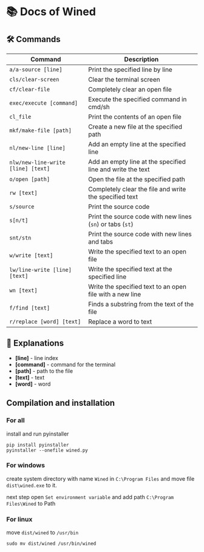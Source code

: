 # 📚 Docs of Wined

## 🛠️ Commands

| Command                            | Description                                                |
|------------------------------------|------------------------------------------------------------|
| `a/a-source [line]`                | Print the specified line by line                           |
| `cls/clear-screen`                 | Clear the terminal screen                                  |
| `cf/clear-file`                    | Completely clear an open file                              |
| `exec/execute [command]`           | Execute the specified command in cmd/sh                    |
| `cl_file`                          | Print the contents of an open file                         |
| `mkf/make-file [path]`             | Create a new file at the specified path                    |
| `nl/new-line [line]`               | Add an empty line at the specified line                    |
| `nlw/new-line-write [line] [text]` | Add an empty line at the specified line and write the text |
| `o/open [path]`                    | Open the file at the specified path                        |
| `rw [text]`                        | Completely clear the file and write the specified text     |
| `s/source`                         | Print the source code                                      |
| `s[n/t]`                           | Print the source code with new lines (`sn`) or tabs (`st`) |
| `snt/stn`                          | Print the source code with new lines and tabs              |
| `w/write [text]`                   | Write the specified text to an open file                   |
| `lw/line-write [line] [text]`      | Write the specified text at the specified line             |
| `wn [text]`                        | Write the specified text to an open file with a new line   |
| `f/find [text]`                    | Finds a substring from the text of the file                |
| `r/replace [word] [text]`          | Replace a word to text                                     | 

## 📖 Explanations

- **[line]** - line index
- **[command]** - command for the terminal
- **[path]** - path to the file
- **[text]** - text
- **[word]** - word

## Compilation and installation

### For all
install and run pyinstaller
```shell
pip install pyinstaller
pyinstaller --onefile wined.py
```

### For windows 
create system directory with name `Wined` in `C:\Program Files` 
and move file `dist\wined.exe` to it.

next step open `Set environment variable` and add path `C:\Program Files\Wined` to Path

### For linux
move `dist/wined` to `/usr/bin`
```shell
sudo mv dist/wined /usr/bin/wined
```